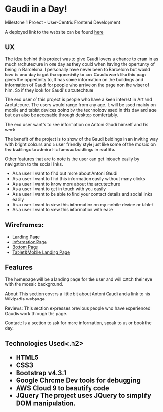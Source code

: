 <h1> Gaudi in a Day! </h1>
<p>Milestone 1 Project - User-Centric Frontend Development 

A deployed link to the website can be found [here](https://taitdanielle.github.io/Milestone1/)
<h2>UX</h2>
<p>The idea behind this project was to give Gaudi lovers a chance to cram in as much archutecture in one day as they could when having the opertunity of being in Barcelona.
I personally have never been to Barcelona but would love to one day to get the oppertinity to see Gaudis work like this page gives the oppertinity to, It has 
some information on the buildings and information of Gaudi for people who arrive on the page non the wiser of him. So if they look for Gaudi's arcutechture</p>

The end user of this project is people who have a keen interest in Art and Arctutecure. The users would range from any age. It will be used mainly on mobile and tablet devices going by the technology used in this day and age but can also be accesable through desktop comfertably.

The end user want's to see information on Antoni Gaudi himself and his work.

The benefit of the project is to show of the Gaudi buldings in an inviting way with bright colours and a user friendly style just like some of the mosaic on the budilings to admire his famous buidlings in real life.

Other features that are to note is the user can get intouch  easily by navigation to the social links.


* As a user I want to find out more about Antoni Gaudi
* As a user I want to find this information easily without many clicks
* As a user I want to know more about the arcutetchure
* As a user I want to get in touch with you easily
* As a user I want to be able to find your contact details and social links easily
* As a user I want to view this information on my mobile device or tablet
* As a user I want to view this information with ease

<h2> Wireframes:</h2>

* [Landing Page](https://github.com/Taitdanielle/Milestone1/blob/master/assets/images/wireframes/toppage.png)
* [Information Page](https://github.com/Taitdanielle/Milestone1/blob/master/assets/images/wireframes/middle.png)
* [Bottom Page](https://github.com/Taitdanielle/Milestone1/blob/master/assets/images/wireframes/bottom.png)
* [Tablet&Mobile Landing Page](https://github.com/Taitdanielle/Milestone1/blob/master/assets/images/wireframes/tabletmobile.png)

<h2> Features</h2>

<p>The homepage will be a landing page for the user and will catch their eye with the mosaic background.

About: This section covers a little bit about Antoni Gaudi and a link to his Wikipedia webpage.

Reviews: This section expresses previous people who have experienced Gaudis work through the page.

Contact: Is a section to ask for more information, speak to us or book the day.</p>

<h2>Technologies Used<.h2>

* HTML5
* CSS3
* Bootstrap v4.3.1
* Google Chrome Dev tools for debugging
* AWS Cloud 9 to beautify code
* JQuery The project uses JQuery to simplify DOM manipulation.

